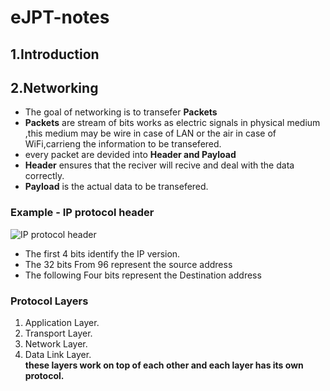 # eJPT-notes
## 1.Introduction
## 2.Networking
* The goal of networking is to transefer **Packets**
* **Packets** are stream of bits works as electric signals in physical medium ,this medium may be wire in case of LAN or the air in case of WiFi,carrieng the information to be transefered.<br>
* every packet are devided into **Header and Payload**<be>
* **Header** ensures that the reciver will recive and deal with the data correctly.<br>
* **Payload** is the actual data to be transefered.<br>
### Example - IP protocol header
![IP protocol header](https://upload.wikimedia.org/wikipedia/commons/thumb/6/60/IPv4_Packet-en.svg/1200px-IPv4_Packet-en.svg.png)
* The first 4 bits identify the IP version. 
* The 32 bits From 96 represent the source address
* The following Four bits represent the Destination address
### Protocol Layers
1. Application Layer.
2. Transport Layer.
3. Network Layer.
4. Data Link Layer. <br>
**these layers work on top of each other and each layer has its own protocol.**
